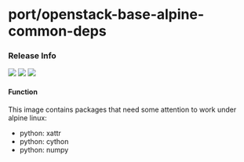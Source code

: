 # port/openstack-base-alpine-common-deps

### Release Info
[![](https://images.microbadger.com/badges/version/port/openstack-base-alpine-common-deps.svg)](http://microbadger.com/images/port/openstack-base-alpine-common-deps "Image info @ microbadger.com")
[![](https://images.microbadger.com/badges/image/port/openstack-base-alpine-common-deps.svg)](http://microbadger.com/images/port/openstack-base-alpine-common-deps "Image info @ microbadger.com")
[![](https://images.microbadger.com/badges/commit/port/openstack-base-alpine-common-deps.svg)](http://microbadger.com/images/port/openstack-base-alpine-common-deps "Image info @ microbadger.com")


#### Function

This image contains packages that need some attention to work under alpine linux:

 * python: xattr
 * python: cython
 * python: numpy
